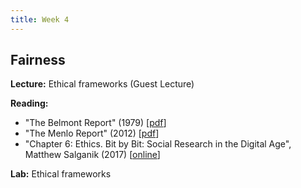 ```yaml
---
title: Week 4
---
```


## Fairness

**Lecture:** Ethical frameworks (Guest Lecture)

**Reading:**

* "The Belmont Report" (1979) [[pdf](https://www.hhs.gov/ohrp/sites/default/files/the-belmont-report-508c_FINAL.pdf)]  
* "The Menlo Report" (2012) [[pdf](http://www.caida.org/publications/papers/2012/menlo_report_actual_formatted/menlo_report_actual_formatted.pdf)]
* "Chapter 6: Ethics. Bit by Bit: Social Research in the Digital Age", Matthew Salganik (2017) [[online](https://www.bitbybitbook.com/en/1st-ed/ethics/)]

**Lab:** Ethical frameworks
